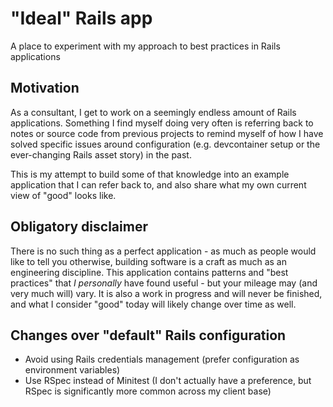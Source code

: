 # "Ideal" Rails app
A place to experiment with my approach to best practices in Rails applications

## Motivation
As a consultant, I get to work on a seemingly endless amount of Rails applications. Something I find
myself doing very often is referring back to notes or source code from previous projects to remind
myself of how I have solved specific issues around configuration (e.g. devcontainer setup or the
ever-changing Rails asset story) in the past.

This is my attempt to build some of that knowledge into an example application that I can refer back
to, and also share what my own current view of "good" looks like.

## Obligatory disclaimer
There is no such thing as a perfect application - as much as people would like to tell you
otherwise, building software is a craft as much as an engineering discipline. This application
contains patterns and "best practices" that *I personally* have found useful - but your mileage may
(and very much will) vary. It is also a work in progress and will never be finished, and what I
consider "good" today will likely change over time as well.

## Changes over "default" Rails configuration
- Avoid using Rails credentials management (prefer configuration as environment variables)
- Use RSpec instead of Minitest (I don't actually have a preference, but RSpec is significantly
  more common across my client base)
